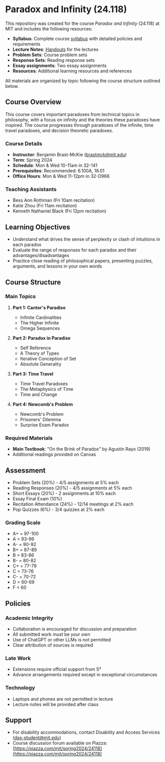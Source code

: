 # Paradox and Infinity (24.118)

This repository was created for the course _Paradox and Infinity_ (24.118) at MIT and includes the following resources:

- **Syllabus**: Complete course [syllabus](https://github.com/benbrastmckie/ParadoxInfinity/blob/master/Syllabus/Syllabus.pdf) with detailed policies and requirements
- **Lecture Notes**: [Handouts](https://github.com/benbrastmckie/ParadoxInfinity/blob/master/Handouts/All_Handouts.pdf) for the lectures
- **Problem Sets**: Course problem sets
- **Response Sets**: Reading response sets
- **Essay assignments**: Two essay assignments
- **Resources**: Additional learning resources and references

All materials are organized by topic following the course structure outlined below.

## Course Overview

This course covers important paradoxes from technical topics in philosophy, with a focus on infinity and the theories these paradoxes have inspired.
The course progresses through paradoxes of the infinite, time travel paradoxes, and decision theoretic paradoxes.

### Course Details

- **Instructor**: Benjamin Brast-McKie (brastmck@mit.edu)
- **Term**: Spring 2024
- **Schedule**: Mon & Wed 10-11am in 32-141
- **Prerequisites**: Recommended: 6.100A, 18.01
- **Office Hours**: Mon & Wed 11-12pm in 32-D966

### Teaching Assistants

- Bess Ann Rothman (Fri 10am recitation)
- Katie Zhou (Fri 11am recitation)
- Kenneth Nathaniel Black (Fri 12pm recitation)

## Learning Objectives

- Understand what drives the sense of perplexity or clash of intuitions in each paradox
- Evaluate the range of responses for each paradox and their advantages/disadvantages
- Practice close reading of philosophical papers, presenting puzzles, arguments, and lessons in your own words

## Course Structure

### Main Topics

1. **Part 1: Cantor's Paradise**
   - Infinite Cardinalities
   - The Higher Infinite
   - Omega Sequences

2. **Part 2: Paradox in Paradise**
   - Self Reference
   - A Theory of Types
   - Iterative Conception of Set
   - Absolute Generality

3. **Part 3: Time Travel**
   - Time Travel Paradoxes
   - The Metaphysics of Time
   - Time and Change

4. **Part 4: Newcomb's Problem**
   - Newcomb's Problem
   - Prisoners' Dilemma
   - Surprise Exam Paradox

### Required Materials

- **Main Textbook**: "On the Brink of Paradox" by Agustín Rayo (2019)
- Additional readings provided on Canvas

## Assessment

- Problem Sets (20%) - 4/5 assignments at 5% each
- Reading Responses (20%) - 4/5 assignments at 5% each
- Short Essays (20%) - 2 assignments at 10% each
- Essay Final Exam (10%)
- Recitation Attendance (24%) - 12/14 meetings at 2% each
- Pop Quizzes (6%) - 3/4 quizzes at 2% each

### Grading Scale

- A+ = 97-100
- A  = 93-96
- A- = 90-92
- B+ = 87-89
- B  = 83-86
- B- = 80-82
- C+ = 77-79
- C  = 73-76
- C- = 70-72
- D  = 60-69
- F  < 60

## Policies

### Academic Integrity

- Collaboration is encouraged for discussion and preparation
- All submitted work must be your own
- Use of ChatGPT or other LLMs is not permitted
- Clear attribution of sources is required

### Late Work

- Extensions require official support from S³
- Advance arrangements required except in exceptional circumstances

### Technology

- Laptops and phones are not permitted in lecture
- Lecture notes will be provided after class

## Support

- For disability accommodations, contact Disability and Access Services (das-student@mit.edu)
- Course discussion forum available on Piazza: [https://piazza.com/mit/spring2024/24118](https://piazza.com/mit/spring2024/24118)

